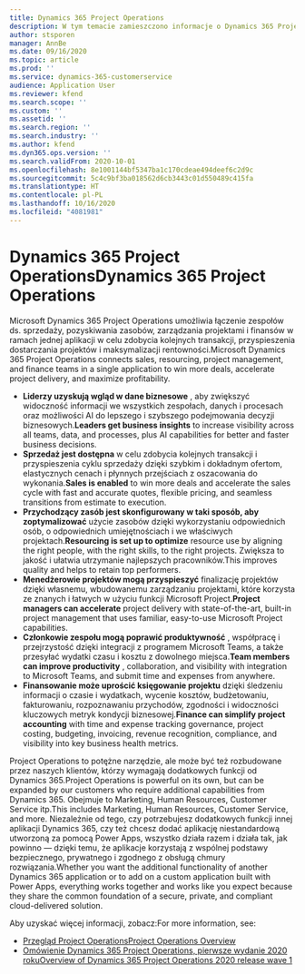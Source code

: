 ```yaml
---
title: Dynamics 365 Project Operations
description: W tym temacie zamieszczono informacje o Dynamics 365 Project operations.
author: stsporen
manager: AnnBe
ms.date: 09/16/2020
ms.topic: article
ms.prod: ''
ms.service: dynamics-365-customerservice
audience: Application User
ms.reviewer: kfend
ms.search.scope: ''
ms.custom: ''
ms.assetid: ''
ms.search.region: ''
ms.search.industry: ''
ms.author: kfend
ms.dyn365.ops.version: ''
ms.search.validFrom: 2020-10-01
ms.openlocfilehash: 8e1001144bf5347ba1c170cdeae494deef6c2d9c
ms.sourcegitcommit: 5c4c9bf3ba018562d6cb3443c01d550489c415fa
ms.translationtype: HT
ms.contentlocale: pl-PL
ms.lasthandoff: 10/16/2020
ms.locfileid: "4081981"
---
```

# <a name="dynamics-365-project-operations"></a><span data-ttu-id="bc557-103">Dynamics 365 Project Operations</span><span class="sxs-lookup"><span data-stu-id="bc557-103">Dynamics 365 Project Operations</span></span>

<span data-ttu-id="bc557-104">Microsoft Dynamics 365 Project Operations umożliwia łączenie zespołów ds. sprzedaży, pozyskiwania zasobów, zarządzania projektami i finansów w ramach jednej aplikacji w celu zdobycia kolejnych transakcji, przyspieszenia dostarczania projektów i maksymalizacji rentowności.</span><span class="sxs-lookup"><span data-stu-id="bc557-104">Microsoft Dynamics 365 Project Operations connects sales, resourcing, project management, and finance teams in a single application to win more deals, accelerate project delivery, and maximize profitability.</span></span>

-   <span data-ttu-id="bc557-105">**Liderzy uzyskują wgląd w dane biznesowe** , aby zwiększyć widoczność informacji we wszystkich zespołach, danych i procesach oraz możliwości AI do lepszego i szybszego podejmowania decyzji biznesowych.</span><span class="sxs-lookup"><span data-stu-id="bc557-105">**Leaders get business insights** to increase visibility across all teams, data, and processes, plus AI capabilities for better and faster business decisions.</span></span>
-   <span data-ttu-id="bc557-106">**Sprzedaż jest dostępna** w celu zdobycia kolejnych transakcji i przyspieszenia cyklu sprzedaży dzięki szybkim i dokładnym ofertom, elastycznych cenach i płynnych przejściach z oszacowania do wykonania.</span><span class="sxs-lookup"><span data-stu-id="bc557-106">**Sales is enabled** to win more deals and accelerate the sales cycle with fast and accurate quotes, flexible pricing, and seamless transitions from estimate to execution.</span></span>
-   <span data-ttu-id="bc557-107">**Przychodzący zasób jest skonfigurowany w taki sposób, aby zoptymalizować** użycie zasobów dzięki wykorzystaniu odpowiednich osób, o odpowiednich umiejętnościach i we właściwych projektach.</span><span class="sxs-lookup"><span data-stu-id="bc557-107">**Resourcing is set up to optimize** resource use by aligning the right people, with the right skills, to the right projects.</span></span> <span data-ttu-id="bc557-108">Zwiększa to jakość i ułatwia utrzymanie najlepszych pracowników.</span><span class="sxs-lookup"><span data-stu-id="bc557-108">This improves quality and helps to retain top performers.</span></span>
-   <span data-ttu-id="bc557-109">**Menedżerowie projektów mogą przyspieszyć** finalizację projektów dzięki własnemu, wbudowanemu zarządzaniu projektami, które korzysta ze znanych i łatwych w użyciu funkcji Microsoft Project.</span><span class="sxs-lookup"><span data-stu-id="bc557-109">**Project managers can accelerate** project delivery with state-of-the-art, built-in project management that uses familiar, easy-to-use Microsoft Project capabilities.</span></span>
-   <span data-ttu-id="bc557-110">**Członkowie zespołu mogą poprawić produktywność** , współpracę i przejrzystość dzięki integracji z programem Microsoft Teams, a także przesyłać wydatki czasu i kosztu z dowolnego miejsca.</span><span class="sxs-lookup"><span data-stu-id="bc557-110">**Team members can improve productivity** , collaboration, and visibility with integration to Microsoft Teams, and submit time and expenses from anywhere.</span></span>
-   <span data-ttu-id="bc557-111">**Finansowanie może uprościć księgowanie projektu** dzięki śledzeniu informacji o czasie i wydatkach, wycenie kosztów, budżetowaniu, fakturowaniu, rozpoznawaniu przychodów, zgodności i widoczności kluczowych metryk kondycji biznesowej.</span><span class="sxs-lookup"><span data-stu-id="bc557-111">**Finance can simplify project accounting** with time and expense tracking governance, project costing, budgeting, invoicing, revenue recognition, compliance, and visibility into key business health metrics.</span></span>

<span data-ttu-id="bc557-112">Project Operations to potężne narzędzie, ale może być też rozbudowane przez naszych klientów, którzy wymagają dodatkowych funkcji od Dynamics 365.</span><span class="sxs-lookup"><span data-stu-id="bc557-112">Project Operations is powerful on its own, but can be expanded by our customers who require additional capabilities from Dynamics 365.</span></span> <span data-ttu-id="bc557-113">Obejmuje to Marketing, Human Resources, Customer Service itp.</span><span class="sxs-lookup"><span data-stu-id="bc557-113">This includes Marketing, Human Resources, Customer Service, and more.</span></span> <span data-ttu-id="bc557-114">Niezależnie od tego, czy potrzebujesz dodatkowych funkcji innej aplikacji Dynamics 365, czy też chcesz dodać aplikację niestandardową utworzoną za pomocą Power Apps, wszystko działa razem i działa tak, jak powinno — dzięki temu, że aplikacje korzystają z wspólnej podstawy bezpiecznego, prywatnego i zgodnego z obsługą chmury rozwiązania.</span><span class="sxs-lookup"><span data-stu-id="bc557-114">Whether you want the additional functionality of another Dynamics 365 application or to add on a custom application built with Power Apps, everything works together and works like you expect because they share the common foundation of a secure, private, and compliant cloud-delivered solution.</span></span>

<span data-ttu-id="bc557-115">Aby uzyskać więcej informacji, zobacz:</span><span class="sxs-lookup"><span data-stu-id="bc557-115">For more information, see:</span></span>

- [<span data-ttu-id="bc557-116">Przegląd Project Operations</span><span class="sxs-lookup"><span data-stu-id="bc557-116">Project Operations Overview</span></span>](https://dynamics.microsoft.com/en-us/project-operations/overview/)
- [<span data-ttu-id="bc557-117">Omówienie Dynamics 365 Project Operations, pierwsze wydanie 2020 roku</span><span class="sxs-lookup"><span data-stu-id="bc557-117">Overview of Dynamics 365 Project Operations 2020 release wave 1</span></span>](https://docs.microsoft.com/dynamics365-release-plan/2020wave1/dynamics365-project-operations/)

